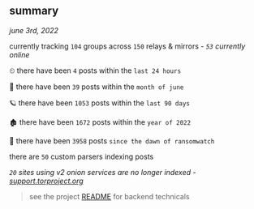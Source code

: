 
## summary
_june 3rd, 2022_

currently tracking `104` groups across `150` relays & mirrors - _`53` currently online_

⏲ there have been `4` posts within the `last 24 hours`

🦈 there have been `39` posts within the `month of june`

🪐 there have been `1053` posts within the `last 90 days`

🏚 there have been `1672` posts within the `year of 2022`

🦕 there have been `3958` posts `since the dawn of ransomwatch`

there are `50` custom parsers indexing posts

_`20` sites using v2 onion services are no longer indexed - [support.torproject.org](https://support.torproject.org/onionservices/v2-deprecation/)_

> see the project [README](https://github.com/joshhighet/ransomwatch#ransomwatch--) for backend technicals
